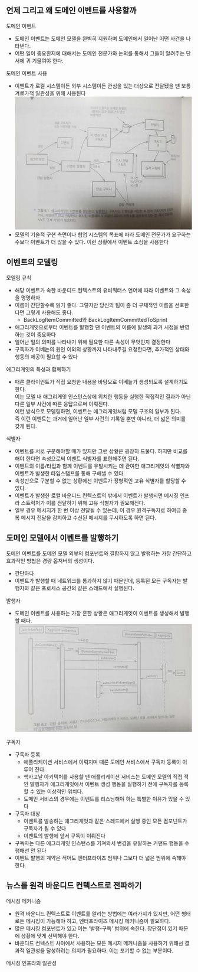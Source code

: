 ## 언제 그리고 왜 도메인 이벤트를 사용할까
도메인 이벤트
- 도메인 이벤트는 도메인 모델을 완벽히 지원하며 도메인에서 일어난 어떤 사건을 나타낸다. 
- 어떤 일이 중요한지에 대해서는 도메인 전문가와 논의를 통해서 그들이 알려주는 단서에 귀 기울여야 한다.

도메인 이벤트 사용
- 이벤트가 로컬 시스템이든 외부 시스템이든 관심을 있는 대상으로 전달됐을 땐 보통 겨로가적 일관성을 위해 사용된다
![8-1](/Images/IDDD/8-1.jpg)
- 모델의 기술적 구현 측면이나 협업 시스템의 목표에 따라 도메인 전문가가 요구하는 수보다 이벤트가 더 많을 수 있다. 이런 상황에서 이벤트 소싱을 사용한다

## 이벤트의 모델링
모델링 규칙
- 해당 이벤트가 속한 바운디드 컨텍스트의 유비쿼터스 언어에 따라 이벤트와 그 속성을 명명하자
- 이름이 간단할수록 읽기 좋다. 그렇지만 당신의 팀이 좀 더 구체적인 이름을 선호한다면 그렇게 사용해도 좋다. 
   - BackLogItemCommitted와 BackLogItemCommittedToSprint
- 애그리게잇으로부터 이벤트를 발행할 땐 이벤트의 이름에 발생의 과거 시점을 반영하는 것이 중요하다
- 일어난 일의 의미를 나타내기 위해 필요한 다른 속성이 무엇인지 결정한다
- 구독자가 이베늩의 원인 이외의 상황까지 나타내주길 요청한다면, 추가적인 상태와 행동의 제공이 필요할 수 있다

애그리게잇의 특성과 함께하기
- 때론 클라이언트가 직접 요청한 내용을 바탕으로 이베늩가 생성되도록 설계하기도 한다.<br>
이는 모델 내 애그리게잇 인스턴스상에 위치한 행동을 실행한 직접적인 결과가 아닌 다른 일부 사건에 따른 응답으로써 이뤄진다.<br>
이런 방식으로 모델링하면, 이벤트는 애그리게잇처럼 모델 구조의 일부가 된다.<br>
즉 이런 이벤트는 과거에 일어난 일부 사건의 기록일 뿐만 아니라, 더 넓은 의미를 갖게 된다.

식별자
- 이벤트를 서로 구분해야할 때가 있지만 그런 상황은 굉장히 드물다. 하지만 비교를 해야 한다면 속성으로써 이벤트 식별자를 표현해주면 된다. 
- 이벤트의 이름/타입과 함께 이벤트를 유발시키는 데 관여한 애그리게잇의 식별자와 이벤트가 발생한 타임스탬프를 통해 구해낼 수 있다. 
- 속성만으로 구분할 수 없는 상황에선 이벤트가 정형적인 고유 식별자를 할당할 수 있다.
- 이벤트가 발생한 로컬 바운디드 컨텍스트의 밖에서 이벤트가 발행되면 메시징 인프라 스트럭처가 이를 전달하기 위해 고유 식별자가 필요해진다. 
- 일부 경우 메시지가 한 번 이상 전달될 수 있는데, 이 경우 원격구독자로 하여금 중복 메시지 전달을 감지하고 수신된 메시지를 무시하도록 하면 된다. 

## 도메인 모델에서 이벤트를 발행하기
도메인 이벤트를 도메인 모델 외부의 컴포넌트와 결합하지 않고 발행하는 가장 간단하고 효과적인 방법은 경량 옵저버의 생성이다. 
- 간단하다
- 이벤트가 발행할 때 네트워크를 통과하지 않기 때문인데, 등록된 모든 구독자는 발행자와 같은 프로세스 공간의 같은 스레드에서 실행된다. 

발행자
- 도메인 이벤트를 사용하는 가장 흔한 상황은 애그리게잇이 이벤트를 생성해서 발행할 때다. 
![8-2](/Images/IDDD/8-2.png)

구독자
- 구독자 등록
   - 애플리케이션 서비스에서 이뤄지며 때론 도메인 서비스에서 구독자 등록이 이루어 진다. 
   - 핵사고날 아키텍처를 사용할 땐 애플리케이션 서비스는 도메인 모델의 직접 적인 발행자가 애그리게잇에서 이벤트 생성 행동을 실행하기 전에 구독자를 등록할 수 있는 이상적인 위치다.
   - 도메인 서비스의 경우에는 이벤트를 리스닝해야 하는 특별한 이유가 있을 수 있다
- 구독자 대상
   - 이벤트를 발송하는 애그리게잇과 같은 스레드에서 실행 중인 모든 컴포넌트가 구독자가 될 수 있다
   - 이벤트의 발행에 앞서 구독이 이뤄진다
- 구독자는 다른 애그리게잇 인스턴스를 가져와서 변경을 유발하는 커맨드 행동을 수행해선 안 된다
- 이벤트 발행의 계약은 적어도 엔터프라이즈 범위나 그보다 더 넓은 범위에 속해야 한다.

## 뉴스를 원격 바운디드 컨텍스트로 전파하기
메시징 메커니즘
- 원격 바운디드 컨텍스트로 이벤트를 알리는 방법에는 여러가지가 있지만, 어떤 형태로든 메시징이 가능해야 하고, 엔터프라이즈 메시징 메커니즘이 필요하다. 
- 많은 메시징 컴포넌트가 있고 이는 '발행-구독' 범위에 속한다. 장단점이 있기 때문에 상황에 맞게 선택해야 한다. 
- 바운디드 컨텍스트 사이에서 사용하는 모든 메시지 메커니즘을 사용하기 위해선 결과적 일관성을 달성하려는 의지가 필요하다. 이는 포기할 수 없는 부분이다. 

메시징 인프라의 일관성


